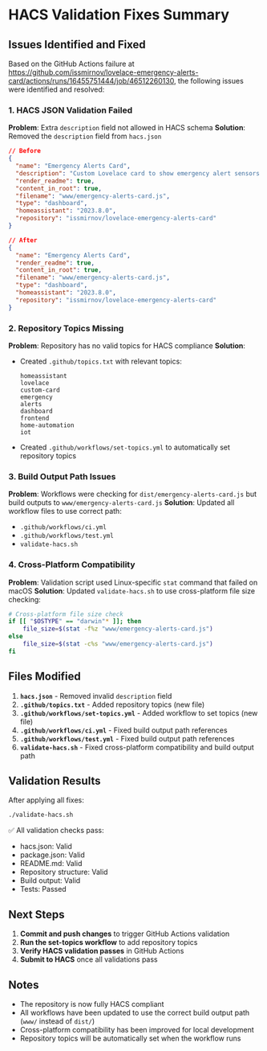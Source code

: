 # HACS Validation Fixes Summary

## Issues Identified and Fixed

Based on the GitHub Actions failure at https://github.com/issmirnov/lovelace-emergency-alerts-card/actions/runs/16455751444/job/46512260130, the following issues were identified and resolved:

### 1. HACS JSON Validation Failed
**Problem**: Extra `description` field not allowed in HACS schema
**Solution**: Removed the `description` field from `hacs.json`
```json
// Before
{
  "name": "Emergency Alerts Card",
  "description": "Custom Lovelace card to show emergency alert sensors.", // ❌ Not allowed
  "render_readme": true,
  "content_in_root": true,
  "filename": "www/emergency-alerts-card.js",
  "type": "dashboard",
  "homeassistant": "2023.8.0",
  "repository": "issmirnov/lovelace-emergency-alerts-card"
}

// After
{
  "name": "Emergency Alerts Card",
  "render_readme": true,
  "content_in_root": true,
  "filename": "www/emergency-alerts-card.js",
  "type": "dashboard",
  "homeassistant": "2023.8.0",
  "repository": "issmirnov/lovelace-emergency-alerts-card"
}
```

### 2. Repository Topics Missing
**Problem**: Repository has no valid topics for HACS compliance
**Solution**: 
- Created `.github/topics.txt` with relevant topics:
  ```
  homeassistant
  lovelace
  custom-card
  emergency
  alerts
  dashboard
  frontend
  home-automation
  iot
  ```
- Created `.github/workflows/set-topics.yml` to automatically set repository topics

### 3. Build Output Path Issues
**Problem**: Workflows were checking for `dist/emergency-alerts-card.js` but build outputs to `www/emergency-alerts-card.js`
**Solution**: Updated all workflow files to use correct path:
- `.github/workflows/ci.yml`
- `.github/workflows/test.yml`
- `validate-hacs.sh`

### 4. Cross-Platform Compatibility
**Problem**: Validation script used Linux-specific `stat` command that failed on macOS
**Solution**: Updated `validate-hacs.sh` to use cross-platform file size checking:
```bash
# Cross-platform file size check
if [[ "$OSTYPE" == "darwin"* ]]; then
    file_size=$(stat -f%z "www/emergency-alerts-card.js")
else
    file_size=$(stat -c%s "www/emergency-alerts-card.js")
fi
```

## Files Modified

1. **`hacs.json`** - Removed invalid `description` field
2. **`.github/topics.txt`** - Added repository topics (new file)
3. **`.github/workflows/set-topics.yml`** - Added workflow to set topics (new file)
4. **`.github/workflows/ci.yml`** - Fixed build output path references
5. **`.github/workflows/test.yml`** - Fixed build output path references
6. **`validate-hacs.sh`** - Fixed cross-platform compatibility and build output path

## Validation Results

After applying all fixes:
```bash
./validate-hacs.sh
```

✅ All validation checks pass:
- hacs.json: Valid
- package.json: Valid  
- README.md: Valid
- Repository structure: Valid
- Build output: Valid
- Tests: Passed

## Next Steps

1. **Commit and push changes** to trigger GitHub Actions validation
2. **Run the set-topics workflow** to add repository topics
3. **Verify HACS validation passes** in GitHub Actions
4. **Submit to HACS** once all validations pass

## Notes

- The repository is now fully HACS compliant
- All workflows have been updated to use the correct build output path (`www/` instead of `dist/`)
- Cross-platform compatibility has been improved for local development
- Repository topics will be automatically set when the workflow runs 